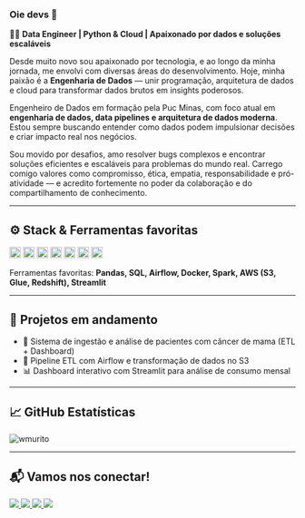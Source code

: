 ### Oie devs 👋  

👨‍💻 **Data Engineer | Python & Cloud | Apaixonado por dados e soluções escaláveis**  

Desde muito novo sou apaixonado por tecnologia, e ao longo da minha jornada, me envolvi com diversas áreas do desenvolvimento. Hoje, minha paixão é a **Engenharia de Dados** — unir programação, arquitetura de dados e cloud para transformar dados brutos em insights poderosos.

Engenheiro de Dados em formação pela Puc Minas, com foco atual em **engenharia de dados, data pipelines e arquitetura de dados moderna**. Estou sempre buscando entender como dados podem impulsionar decisões e criar impacto real nos negócios.

Sou movido por desafios, amo resolver bugs complexos e encontrar soluções eficientes e escaláveis para problemas do mundo real. Carrego comigo valores como compromisso, ética, empatia, responsabilidade e pró-atividade — e acredito fortemente no poder da colaboração e do compartilhamento de conhecimento.

---

## ⚙️ **Stack & Ferramentas favoritas**

<code><img height="20" src="https://cdn.jsdelivr.net/gh/devicons/devicon/icons/python/python-original.svg" /></code>
<code><img height="20" src="https://cdn.jsdelivr.net/gh/devicons/devicon/icons/docker/docker-original.svg" /></code>
<code><img height="20" src="https://cdn.jsdelivr.net/gh/devicons/devicon/icons/terraform/terraform-original-wordmark.svg" /></code>
<code><img height="20" src="https://cdn.jsdelivr.net/gh/devicons/devicon/icons/apachespark/apachespark-original-wordmark.svg"/></code>
<code><img height="20" src="https://cdn.jsdelivr.net/gh/devicons/devicon/icons/amazonwebservices/amazonwebservices-original-wordmark.svg" /></code>
<code><img height="20" src="https://cdn.jsdelivr.net/gh/devicons/devicon/icons/git/git-original.svg" /></code>
<code><img height="20" src="https://cdn.jsdelivr.net/gh/devicons/devicon/icons/bash/bash-original.svg" /></code>

Ferramentas favoritas: **Pandas, SQL, Airflow, Docker, Spark, AWS (S3, Glue, Redshift), Streamlit**

---

## 🚀 **Projetos em andamento**

- 🧬 Sistema de ingestão e análise de pacientes com câncer de mama (ETL + Dashboard)
- 🔄 Pipeline ETL com Airflow e transformação de dados no S3
- 📊 Dashboard interativo com Streamlit para análise de consumo mensal

---

## 📈 **GitHub Estatísticas**

![wmurito](https://github-readme-stats.vercel.app/api?username=wmurito&show_icons=true&theme=transparent)

---

## 📬 **Vamos nos conectar!**

<p align="left">
  <a href="mailto:elinho.murito@gmail.com" alt="Gmail" target="_blank">
    <img src="https://img.shields.io/badge/-Gmail-FF0000?style=flat-square&labelColor=FF0000&logo=gmail&logoColor=white" />
  </a>

  <a href="https://www.linkedin.com/in/wmurito" alt="Linkedin" target="_blank">
    <img src="https://img.shields.io/badge/-Linkedin-0e76a8?style=flat-square&logo=Linkedin&logoColor=white" />
  </a>

  <a href="https://twitter.com/_murito" alt="Twitter" target="_blank">
    <img src="https://img.shields.io/badge/-twitter-3b5998?style=flat-square&labelColor=3b5998&logo=twitter&logoColor=white" />
  </a>

  <a href="https://www.instagram.com/wmurito/" alt="Instagram" target="_blank">
    <img src="https://img.shields.io/badge/-Instagram-DF0174?style=flat-square&labelColor=DF0174&logo=instagram&logoColor=white" />
  </a>
</p>
